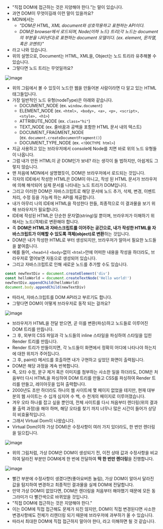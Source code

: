 - "직접 DOM에 접근하는 것은 지양해야 한다.”는 말이 있습니다.
- 과연 DOM이 무엇이길래 이런 말이 있을까요?
- MDN에서는
    - *"DOM은 HTML, XML document와 상호작용하고 표현하는 API이다.*
    - *DOM은 browser에서 로드되며, Node(이하 노드) 트리(각 노드는 document의 부분을 나타낸다)로 표현하는 document 모델이다. (ex. element, 문자열, 혹은 코멘트)"*
- 라고 나와 있습니다.
- 위의 설명으로, Document는 HTML, XML을, Object는 노드 트리라 유추해볼 수 있습니다.
- 그렇다면 노드 트리는 무엇일까요?

![image](https://user-images.githubusercontent.com/87622597/197388169-5d59af5b-08f7-4885-93ef-891342160d40.png)
- 위의 그림에서 볼 수 있듯이 노드란 웹을 만들어본 사람이라면 다 알고 있는 HTML 태그들입니다.
- 가장 일반적인 노드 유형(nodeType)은 아래와 같습니다.
    - DOCUMENT_NODE (ex. `window.document`)
    - ELEMENT_NODE (ex. `<html>, <body>, <a>, <p>, <script>, <style>, <h1>`)
    - ATTRIBUTE_NODE (ex. `class="hi"`)
    - TEXT_NODE (ex. 줄바꿈과 공백을 포함한 HTML 문서 내의 텍스트)
    - DOCUMENT_FRAGMENT_NODE (ex. `document.createDocumentFragment()`)
    - DOCUMENT_TYPE_NODE (ex. `<!DOCTYPE html>`)
- 지금 사용하고 있는 브라우저에서 console에 Node를 치면 바로 위의 노드 유형들이 나옵니다.
- 그럼 내가 만든 HTML이 곧 DOM인가 보네? 라는 생각이 들 법하지만, 아쉽게도 그렇지 않습니다.
- 맨 처음에 MDN에서 설명했듯이, DOM은 브라우저에서 로드되는 것입니다.
- 각자의 IDE에서 작성한 HTML은 DOM이 아니고, 작성 된 HTML 문서가 브라우저에 의해 해석되어 실제 문서를 나타내는 노드 트리가 DOM입니다.
- 그리고 이러한 DOM은 자바스크립트로 해당 문서에 노드 추가, 삭제, 변경, 이벤트 처리, 수정 등을 가능케 하는 API를 제공합니다.
- 내가 아무리 나의 IDE에 HTML을 작성한다 한들, 최종적으로 이 결과물을 보기 위해 브라우저가 필요합니다.
- IDE에 작성된 HTML은 단순한 문자열(string)일 뿐이며, 브라우저가 이해하기 위해서는 노드(객체)로 변환해야 합니다.
- 즉 **DOM은 HTML과 자바스크립트를 이어주는 공간으로, 내가 작성한 HTML을 자바스크립트가 이해할 수 있도록 객체(object)로 변환**하는 것입니다.
- DOM은 내가 작성한 HTML로 부터 생성되지만, 브라우저가 알아서 필요한 노드들을 붙여줍니다.
- 예를 들어, `<head>`나 `<body>`없이 `<html>`안에 어떠한 내용을 작성을 하더라도, 브라우저로 열어보면 자동으로 생성되어 있습니다.
- 그리고 자바스크립트로 인해 새로운 노드를 추가할 수도 있습니다.

```jsx
const newTextDiv = document.createElement('div')
const helloWorld = document.createTextNode('Hello world!')
newTextDiv.appendChild(helloWorld)
document.body.appendChild(newTextDiv)
```

- 따라서, 자바스크립트를 DOM API라고 부르기도 합니다.
- 그렇다면 DOM이 어떻게 브라우저로 동작 되는 걸까요?

![image](https://user-images.githubusercontent.com/87622597/197388193-49599c49-7ac0-4b7f-b7d8-54525d41683f.png)
- 브라우저가 HTML을 전달 받으면, 곧 이를 변환(파싱)하고 노드들로 이루어진 DOM 트리를 만듭니다.
- 그 후, 외부의 CSS 파일과 각 노드들의 inline 스타일을 파싱하여 스타일을 입힌 Render 트리를 만듭니다.
- Render 트리가 만들이지면, 각 노드들이 화면에서 정확히 어디에 나타나야 하는지에 대한 위치가 주어집니다.
- 그 후, paint() 메서드를 호출하면 내가 구현하고 싶었던 화면이 출력됩니다.
- DOM은 해당 과정을 계속 반복합니다.
- 즉, 오타 수정, 문구 제거 혹은 이미지를 첨부하는 사소한 일을 하더라도, DOM은 처음부터 다시 HTML을 파싱하여 DOM 트리를 만들고 CSS를 파싱하여 Render 트리를 만들고, 레이아웃을 입혀 출력합니다.
- 2000년도 초만 하더라도 하나의 웹 사이트에 몇 페이지 없었을 테지만, 현재 대부분의 웹 사이트는 수 십개 심지어 수 백, 수 천개의 페이지로 이루어졌습니다.
- 겨우 오타 하나를 잡고 싶을 뿐인데, 전체 사이트를 다시 처음부터 렌더링(위의 결과물 출력 과정)을 해야 하며, 해당 오타를 찾기 까지 너무나 많은 시간이 들어가 상당히 비효율적입니다.
- 그래서 Virtual Dom이 나왔습니다.
- Virtual Dom(이하 가상 DOM)은 수정사항이 여러 가지 있더라도, 한 번만 렌더링을 일으킵니다.

![image](https://user-images.githubusercontent.com/87622597/197388198-aee869fd-8ef0-443b-90fb-685cb0c8dffc.png)
- 위의 그림처럼, 가상 DOM은 DOM이 생성되기 전, 이전 상태 값과 수정사항을 비교하여 달라진 부분만 DOM에게 한 번에 전달하여 **딱 한 번만 렌더링**을 진행합니다.

![image](https://user-images.githubusercontent.com/87622597/197388207-35553912-059f-46fa-939b-2b099b1ff0f3.png)
- 빨간 부분에 수정사항이 생겼다면(좋아요버튼 눌림), 가상 DOM이 알아서 달라진 값을 탐지하여 변경하고 최종적인 결과물을 실제 DOM에 전달합니다.
- 만약 가상 DOM이 없었다면, DOM은 렌더링을 처음부터 해야했기 때문에 모든 동그라미가 다 빨간색으로 바뀌었을 것입니다.
- "직접 DOM에 접근하는 것은 지양해야 한다."
- 이는 DOM에 직접 접근해도 문제가 되진 않지만, DOM이 직접 변경된다면 사소한 변경사항에도 전체가 리렌더링 되기 때문에 브라우저에 과부하가 올 수 있습니다.
- 따라서 최대한 DOM에 직접 접근하지 말아야 한다, 라고 이해하면 될 것 같습니다.

